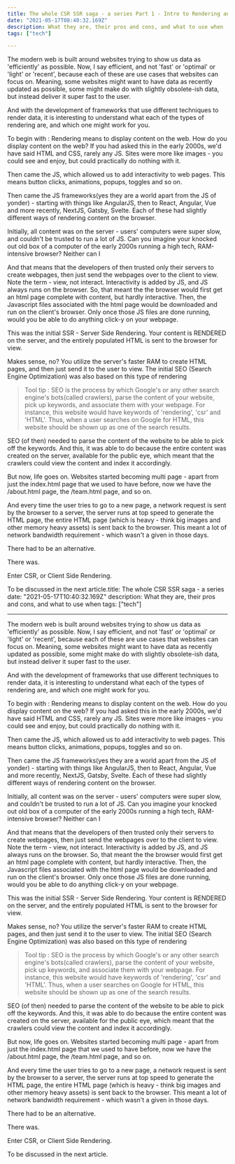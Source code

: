 ```yaml
---
title: The whole CSR SSR saga - a series Part 1 - Intro to Rendering and SSR
date: "2021-05-17T08:40:32.169Z"
description: What they are, their pros and cons, and what to use when
tags: ["tech"]

---
```


The modern web is built around websites trying to show us data as 'efficiently' as possible. Now, I say efficient, and not 'fast' or 'optimal' or 'light' or 'recent', because each of these are use cases that websites can focus on. Meaning, some websites might want to have data as recently updated as possible, some might make do with slightly obsolete-ish data, but instead deliver it super fast to the user.

And with the development of frameworks that use different techniques to render data, it is interesting to understand what each of the types of rendering are, and which one might work for you.

To begin with : Rendering means to display content on the web. How do you display content on the web? If you had asked this in the early 2000s, we'd have said HTML and CSS, rarely any JS. Sites were more like images - you could see and enjoy, but could practically do nothing with it.

Then came the JS, which allowed us to add interactivity to web pages. This means button clicks, animations, popups, toggles and so on.

Then came the JS frameworks(yes they are a world apart from the JS of yonder) - starting with things like AngularJS, then to React, Angular, Vue and more recently, NextJS, Gatsby, Svelte. Each of these had slightly different ways of rendering content on the browser.

Initially, all content was on the server - users' computers were super slow, and couldn't be trusted to run a lot of JS. Can you imagine your knocked out old box of a computer of the early 2000s running a high tech, RAM-intensive browser? Neither can I

And that means that the developers of then trusted only their servers to create webpages, then just send the webpages over to the client to view. Note the term - view, not interact. Interactivity is added by JS, and JS always runs on the browser. So, that meant the the browser would first get an html page complete with content, but hardly interactive. Then, the Javascript files associated with the html page would be downloaded and run on the client's browser. Only once those JS files are done running, would you be able to do anything click-y on your webpage. 

This was the initial SSR - Server Side Rendering. Your content is RENDERED on the server, and the entirely populated HTML is sent to the browser for view.

Makes sense, no? You utilize the server's faster RAM to create HTML pages, and then just send it to the user to view. The initial SEO (Search Engine Optimization) was also based on this type of rendering

> Tool tip : SEO is the process by which Google's or any other search engine's bots(called crawlers), parse the content of your website, pick up keywords, and associate them with your webpage. For instance, this website would have keywords of 'rendering', 'csr' and 'HTML'. Thus, when a user searches on Google for HTML, this website should be shown up as one of the search results.

SEO (of then) needed to parse the content of the website to be able to pick off the keywords. And this, it was able to do because the entire content was created on the server, available for the public eye, which meant that the crawlers could view the content and index it accordingly.

But now, life goes on. Websites started becoming multi page - apart from just the index.html page that we used to have before, now we have the /about.html page, the /team.html page, and so on.

And every time the user tries to go to a new page, a network request is sent by the browser to a server, the server runs at top speed to generate the HTML page, the entire HTML page (which is heavy - think big images and other memory heavy assets) is sent back to the browser. This meant a lot of network bandwidth requirement - which wasn't a given in those days.

There had to be an alternative.

There was.

Enter CSR, or Client Side Rendering.

To be discussed in the next article.title: The whole CSR SSR saga - a series
date: "2021-05-17T10:40:32.169Z"
description: What they are, their pros and cons, and what to use when
tags: ["tech"]

---

The modern web is built around websites trying to show us data as 'efficiently' as possible. Now, I say efficient, and not 'fast' or 'optimal' or 'light' or 'recent', because each of these are use cases that websites can focus on. Meaning, some websites might want to have data as recently updated as possible, some might make do with slightly obsolete-ish data, but instead deliver it super fast to the user.

And with the development of frameworks that use different techniques to render data, it is interesting to understand what each of the types of rendering are, and which one might work for you.

To begin with : Rendering means to display content on the web. How do you display content on the web? If you had asked this in the early 2000s, we'd have said HTML and CSS, rarely any JS. Sites were more like images - you could see and enjoy, but could practically do nothing with it.

Then came the JS, which allowed us to add interactivity to web pages. This means button clicks, animations, popups, toggles and so on.

Then came the JS frameworks(yes they are a world apart from the JS of yonder) - starting with things like AngularJS, then to React, Angular, Vue and more recently, NextJS, Gatsby, Svelte. Each of these had slightly different ways of rendering content on the browser.

Initially, all content was on the server - users' computers were super slow, and couldn't be trusted to run a lot of JS. Can you imagine your knocked out old box of a computer of the early 2000s running a high tech, RAM-intensive browser? Neither can I

And that means that the developers of then trusted only their servers to create webpages, then just send the webpages over to the client to view. Note the term - view, not interact. Interactivity is added by JS, and JS always runs on the browser. So, that meant the the browser would first get an html page complete with content, but hardly interactive. Then, the Javascript files associated with the html page would be downloaded and run on the client's browser. Only once those JS files are done running, would you be able to do anything click-y on your webpage. 

This was the initial SSR - Server Side Rendering. Your content is RENDERED on the server, and the entirely populated HTML is sent to the browser for view.

Makes sense, no? You utilize the server's faster RAM to create HTML pages, and then just send it to the user to view. The initial SEO (Search Engine Optimization) was also based on this type of rendering

> Tool tip : SEO is the process by which Google's or any other search engine's bots(called crawlers), parse the content of your website, pick up keywords, and associate them with your webpage. For instance, this website would have keywords of 'rendering', 'csr' and 'HTML'. Thus, when a user searches on Google for HTML, this website should be shown up as one of the search results.

SEO (of then) needed to parse the content of the website to be able to pick off the keywords. And this, it was able to do because the entire content was created on the server, available for the public eye, which meant that the crawlers could view the content and index it accordingly.

But now, life goes on. Websites started becoming multi page - apart from just the index.html page that we used to have before, now we have the /about.html page, the /team.html page, and so on.

And every time the user tries to go to a new page, a network request is sent by the browser to a server, the server runs at top speed to generate the HTML page, the entire HTML page (which is heavy - think big images and other memory heavy assets) is sent back to the browser. This meant a lot of network bandwidth requirement - which wasn't a given in those days.

There had to be an alternative.

There was.

Enter CSR, or Client Side Rendering.

To be discussed in the next article.